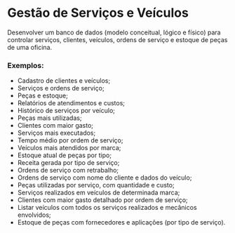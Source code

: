 # Gestão de Serviços e Veículos
Desenvolver um banco de dados (modelo conceitual, lógico e físico) para controlar serviços, clientes, veículos, ordens de serviço e estoque de peças de uma oficina.

### Exemplos:
* Cadastro de clientes e veículos;
* Serviços e ordens de serviço;
* Peças e estoque;
* Relatórios de atendimentos e custos;
* Histórico de serviços por veículo;
* Peças mais utilizadas;
* Clientes com maior gasto;
* Serviços mais executados;
* Tempo médio por ordem de serviço;
* Veículos mais atendidos por marca;
* Estoque atual de peças por tipo;
* Receita gerada por tipo de serviço;
* Ordens de serviço com retrabalho;
* Ordens de serviço com nome do cliente e dados do veículo;
* Peças utilizadas por serviço, com quantidade e custo;
* Serviços realizados em veículos de determinada marca;
* Clientes com maior gasto detalhado por ordem de serviço;
* Listar veículos com todos os serviços realizados e mecânicos envolvidos;
* Estoque de peças com fornecedores e aplicações (por tipo de serviço).
